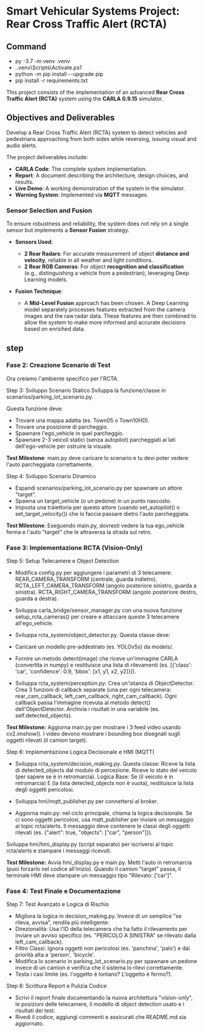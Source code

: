 # Smart Vehicular Systems Project: Rear Cross Traffic Alert (RCTA)

## Command
- py -3.7 -m venv .venv
- .\.venv\Scripts\Activate.ps1
- python -m pip install --upgrade pip
- pip install -r requirements.txt

This project consists of the implementation of an advanced **Rear Cross Traffic Alert (RCTA)** system using the 
**CARLA 0.9.15** simulator. 

## Objectives and Deliverables

Develop a Rear Cross Traffic Alert (RCTA) system to detect vehicles and pedestrians approaching 
from both sides while reversing, issuing visual and audio alerts.

The project deliverables include:
* **CARLA Code**: The complete system implementation.
* **Report**: A document describing the architecture, design choices, and results.
* **Live Demo**: A working demonstration of the system in the simulator.
* **Warning System**: Implemented via **MQTT** messages.


### Sensor Selection and Fusion
To ensure robustness and reliability, the system does not rely on a single sensor but implements a **Sensor Fusion** strategy.

* **Sensors Used**:
    * **2 Rear Radars**: For accurate measurement of object **distance and velocity**, reliable in all weather and 
  light conditions.
    * **2 Rear RGB Cameras**: For object **recognition and classification** (e.g., distinguishing a vehicle from a 
  pedestrian), leveraging Deep Learning models.

* **Fusion Technique**:
    * A **Mid-Level Fusion** approach has been chosen. A Deep Learning model separately processes features
  extracted from the camera images and the raw radar data. These features are then combined to allow the system to 
  make more informed and accurate decisions based on enriched data.


## step 

### Fase 2: Creazione Scenario di Test
Ora creiamo l'ambiente specifico per l'RCTA.

Step 3: Sviluppo Scenario Statico
Sviluppa la funzione/classe in scenarios/parking_lot_scenario.py.

Questa funzione deve:
- Trovare una mappa adatta (es. Town05 o Town10HD). 
- Trovare una posizione di parcheggio. 
- Spawnare l'ego_vehicle in quel parcheggio. 
- Spawnare 2-3 veicoli statici (senza autopilot) parcheggiati ai lati dell'ego-vehicle per ostruire la visuale.

**Test Milestone**: main.py deve caricare lo scenario e tu devi poter vedere l'auto parcheggiata correttamente.

Step 4: Sviluppo Scenario Dinamico
- Espandi scenarios/parking_lot_scenario.py per spawnare un attore "target".
- Spawna un target_vehicle (o un pedone) in un punto nascosto.
- Imposta una traiettoria per questo attore (usando set_autopilot() o set_target_velocity()) che lo faccia passare dietro l'auto parcheggiata.

**Test Milestone**: Eseguendo main.py, dovresti vedere la tua ego_vehicle ferma e l'auto "target" che le attraversa la strada sul retro.

### Fase 3: Implementazione RCTA (Vision-Only)

Step 5: Setup Telecamere e Object Detection
- Modifica config.py per aggiungere i parametri di 3 telecamere:
REAR_CAMERA_TRANSFORM (centrale, guarda indietro).
RCTA_LEFT_CAMERA_TRANSFORM (angolo posteriore sinistro, guarda a sinistra).
RCTA_RIGHT_CAMERA_TRANSFORM (angolo posteriore destro, guarda a destra).

- Sviluppa carla_bridge/sensor_manager.py con una nuova funzione setup_rcta_cameras() per creare e attaccare queste 
3 telecamere all'ego_vehicle.
- Sviluppa rcta_system/object_detector.py. Questa classe deve:
- Caricare un modello pre-addestrato (es. YOLOv5s) da models/.
- Fornire un metodo detect(image) che riceve un'immagine CARLA (convertita in numpy) e restituisce una lista 
di rilevamenti (es. [{'class': 'car', 'confidence': 0.9, 'bbox': [x1, y1, x2, y2]}]).
- Sviluppa rcta_system/perception.py:
Crea un'istanza di ObjectDetector.
Crea 3 funzioni di callback separate (una per ogni telecamera: rear_cam_callback, left_cam_callback, right_cam_callback).
Ogni callback passa l'immagine ricevuta al metodo detect() dell'ObjectDetector.
Archivia i risultati in una variabile (es. self.detected_objects).

**Test Milestone:** Aggiorna main.py per mostrare i 3 feed video usando cv2.imshow(). I video devono mostrare 
i bounding box disegnati sugli oggetti rilevati (il camion target).


Step 6: Implementazione Logica Decisionale e HMI (MQTT)

- Sviluppa rcta_system/decision_making.py. Questa classe:
Riceve la lista di detected_objects dal modulo di percezione.
Riceve lo stato del veicolo (per sapere se è in retromarcia).
Logica Base: Se (il veicolo è in retromarcia) E (la lista detected_objects non è vuota), restituisce la 
lista degli oggetti pericolosi.

- Sviluppa hmi/mqtt_publisher.py per connettersi al broker.
- Aggiorna main.py: nel ciclo principale, chiama la logica decisionale. Se ci sono oggetti pericolosi, 
usa mqtt_publisher per inviare un messaggio al topic rcta/alerts. Il messaggio deve contenere le classi 
degli oggetti rilevati (es. {"alert": true, "objects": ["car", "person"]}).

Sviluppa hmi/hmi_display.py (script separato) per iscriversi al topic rcta/alerts e stampare i messaggi ricevuti.

**Test Milestone:** Avvia hmi_display.py e main.py. Metti l'auto in retromarcia (puoi forzarlo nel codice all'inizio). 
Quando il camion "target" passa, il terminale HMI deve stampare un messaggio tipo "Rilevato: ['car']".

### Fase 4: Test Finale e Documentazione
Step 7: Test Avanzato e Logica di Rischio

- Migliora la logica in decision_making.py. Invece di un semplice "se rileva, avvisa", rendila più intelligente:
- Direzionalità: Usa l'ID della telecamera che ha fatto il rilevamento per inviare un avviso specifico 
(es. "PERICOLO A SINISTRA" se rilevato dalla left_cam_callback).
- Filtro Classi: Ignora oggetti non pericolosi (es. 'panchina', 'palo') e dai priorità alta a 'person', 'bicycle'.
- Modifica lo scenario in parking_lot_scenario.py per spawnare un pedone invece di un camion e verifica che il 
sistema lo rilevi correttamente.
- Testa i casi limite (es. l'oggetto è lontano? L'oggetto è fermo?).

Step 8: Scrittura Report e Pulizia Codice
- Scrivi il report finale documentando la nuova architettura "vision-only", le posizioni delle telecamere, 
il modello di object detection usato e i risultati dei test.
- Rivedi il codice, aggiungi commenti e assicurati che README.md sia aggiornato.